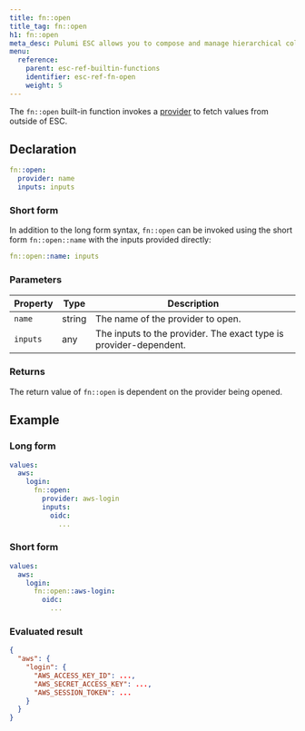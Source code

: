 ```yaml
---
title: fn::open
title_tag: fn::open
h1: fn::open
meta_desc: Pulumi ESC allows you to compose and manage hierarchical collections of configuration and secrets and consume them in various ways.
menu:
  reference:
    parent: esc-ref-builtin-functions
    identifier: esc-ref-fn-open
    weight: 5
---
```


The `fn::open` built-in function invokes a [provider](/docs/reference/esc-syntax/providers/) to fetch values from outside of ESC.

## Declaration

```yaml
fn::open:
  provider: name
  inputs: inputs
```

### Short form

In addition to the long form syntax, `fn::open` can be invoked using the short form `fn::open::name` with the inputs provided directly:

```yaml
fn::open::name: inputs
```

### Parameters

| Property    | Type         | Description                                                       |
|-------------|--------------|-------------------------------------------------------------------|
| `name`      | string       | The name of the provider to open.
| `inputs`    | any          | The inputs to the provider. The exact type is provider-dependent.

### Returns

The return value of `fn::open` is dependent on the provider being opened.

## Example

### Long form

```yaml
values:
  aws:
    login:
      fn::open:
        provider: aws-login
        inputs:
          oidc:
            ...
```

### Short form

```yaml
values:
  aws:
    login:
      fn::open::aws-login:
        oidc:
          ...
```

### Evaluated result

```json
{
  "aws": {
    "login": {
      "AWS_ACCESS_KEY_ID": ...,
      "AWS_SECRET_ACCESS_KEY": ...,
      "AWS_SESSION_TOKEN": ...
    }
  }
}
```
